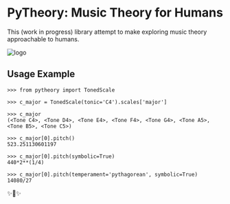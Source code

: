 # PyTheory: Music Theory for Humans

This (work in progress) library attempt to make exploring music theory approachable to humans.

![logo](https://github.com/kennethreitz/pytheory/raw/master/ext/pytheory-small.png)

## Usage Example

``` {.pycon}
>>> from pytheory import TonedScale

>>> c_major = TonedScale(tonic='C4').scales['major']

>>> c_major
(<Tone C4>, <Tone D4>, <Tone E4>, <Tone F4>, <Tone G4>, <Tone A5>, <Tone B5>, <Tone C5>)

>>> c_major[0].pitch()
523.251130601197

>>> c_major[0].pitch(symbolic=True)
440*2**(1/4)

>>> c_major[0].pitch(temperament='pythagorean', symbolic=True)
14080/27
```

✨🍰✨
